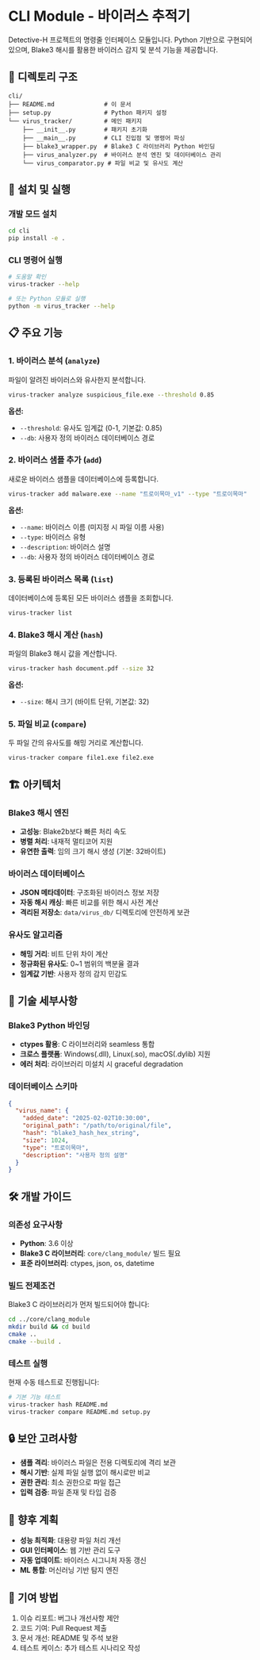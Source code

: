 # CLI Module - 바이러스 추적기

Detective-H 프로젝트의 명령줄 인터페이스 모듈입니다. Python 기반으로 구현되어 있으며, Blake3 해시를 활용한 바이러스 감지 및 분석 기능을 제공합니다.

## 📁 디렉토리 구조

```
cli/
├── README.md              # 이 문서
├── setup.py               # Python 패키지 설정
└── virus_tracker/         # 메인 패키지
    ├── __init__.py        # 패키지 초기화
    ├── __main__.py        # CLI 진입점 및 명령어 파싱
    ├── blake3_wrapper.py  # Blake3 C 라이브러리 Python 바인딩
    ├── virus_analyzer.py  # 바이러스 분석 엔진 및 데이터베이스 관리
    └── virus_comparator.py # 파일 비교 및 유사도 계산
```

## 🚀 설치 및 실행

### 개발 모드 설치
```bash
cd cli
pip install -e .
```

### CLI 명령어 실행
```bash
# 도움말 확인
virus-tracker --help

# 또는 Python 모듈로 실행
python -m virus_tracker --help
```

## 📋 주요 기능

### 1. 바이러스 분석 (`analyze`)
파일이 알려진 바이러스와 유사한지 분석합니다.

```bash
virus-tracker analyze suspicious_file.exe --threshold 0.85
```

**옵션:**
- `--threshold`: 유사도 임계값 (0-1, 기본값: 0.85)
- `--db`: 사용자 정의 바이러스 데이터베이스 경로

### 2. 바이러스 샘플 추가 (`add`)
새로운 바이러스 샘플을 데이터베이스에 등록합니다.

```bash
virus-tracker add malware.exe --name "트로이목마_v1" --type "트로이목마"
```

**옵션:**
- `--name`: 바이러스 이름 (미지정 시 파일 이름 사용)
- `--type`: 바이러스 유형
- `--description`: 바이러스 설명
- `--db`: 사용자 정의 바이러스 데이터베이스 경로

### 3. 등록된 바이러스 목록 (`list`)
데이터베이스에 등록된 모든 바이러스 샘플을 조회합니다.

```bash
virus-tracker list
```

### 4. Blake3 해시 계산 (`hash`)
파일의 Blake3 해시 값을 계산합니다.

```bash
virus-tracker hash document.pdf --size 32
```

**옵션:**
- `--size`: 해시 크기 (바이트 단위, 기본값: 32)

### 5. 파일 비교 (`compare`)
두 파일 간의 유사도를 해밍 거리로 계산합니다.

```bash
virus-tracker compare file1.exe file2.exe
```

## 🏗️ 아키텍처

### Blake3 해시 엔진
- **고성능**: Blake2b보다 빠른 처리 속도
- **병렬 처리**: 내재적 멀티코어 지원
- **유연한 출력**: 임의 크기 해시 생성 (기본: 32바이트)

### 바이러스 데이터베이스
- **JSON 메타데이터**: 구조화된 바이러스 정보 저장
- **자동 해시 캐싱**: 빠른 비교를 위한 해시 사전 계산
- **격리된 저장소**: `data/virus_db/` 디렉토리에 안전하게 보관

### 유사도 알고리즘
- **해밍 거리**: 비트 단위 차이 계산
- **정규화된 유사도**: 0~1 범위의 백분율 결과
- **임계값 기반**: 사용자 정의 감지 민감도

## 🔧 기술 세부사항

### Blake3 Python 바인딩
- **ctypes 활용**: C 라이브러리와 seamless 통합
- **크로스 플랫폼**: Windows(.dll), Linux(.so), macOS(.dylib) 지원
- **에러 처리**: 라이브러리 미설치 시 graceful degradation

### 데이터베이스 스키마
```json
{
  "virus_name": {
    "added_date": "2025-02-02T10:30:00",
    "original_path": "/path/to/original/file",
    "hash": "blake3_hash_hex_string",
    "size": 1024,
    "type": "트로이목마",
    "description": "사용자 정의 설명"
  }
}
```

## 🛠️ 개발 가이드

### 의존성 요구사항
- **Python**: 3.6 이상
- **Blake3 C 라이브러리**: `core/clang_module/` 빌드 필요
- **표준 라이브러리**: ctypes, json, os, datetime

### 빌드 전제조건
Blake3 C 라이브러리가 먼저 빌드되어야 합니다:

```bash
cd ../core/clang_module
mkdir build && cd build
cmake ..
cmake --build .
```

### 테스트 실행
현재 수동 테스트로 진행됩니다:

```bash
# 기본 기능 테스트
virus-tracker hash README.md
virus-tracker compare README.md setup.py
```

## 🔒 보안 고려사항

- **샘플 격리**: 바이러스 파일은 전용 디렉토리에 격리 보관
- **해시 기반**: 실제 파일 실행 없이 해시로만 비교
- **권한 관리**: 최소 권한으로 파일 접근
- **입력 검증**: 파일 존재 및 타입 검증

## 📝 향후 계획

- **성능 최적화**: 대용량 파일 처리 개선
- **GUI 인터페이스**: 웹 기반 관리 도구
- **자동 업데이트**: 바이러스 시그니처 자동 갱신
- **ML 통합**: 머신러닝 기반 탐지 엔진

## 🤝 기여 방법

1. 이슈 리포트: 버그나 개선사항 제안
2. 코드 기여: Pull Request 제출
3. 문서 개선: README 및 주석 보완
4. 테스트 케이스: 추가 테스트 시나리오 작성